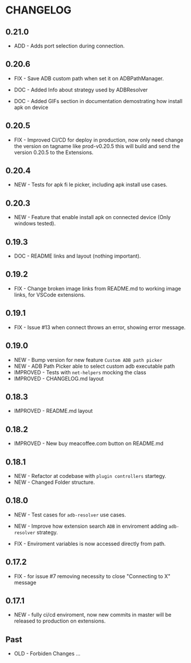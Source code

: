 # CHANGELOG

## 0.21.0

-   ADD - Adds port selection during connection.


## 0.20.6

-   FIX - Save ADB custom path when set it on ADBPathManager.

-   DOC - Added Info about strategy used by ADBResolver

-   DOC - Added GIFs section in documentation demostrating how install apk on device

## 0.20.5

-   FIX - Improved CI/CD for deploy in production, now only need change the version on tagname like prod-v0.20.5 this will build and send the version 0.20.5 to the Extensions.

## 0.20.4

-   NEW - Tests for apk fi
    le picker, including apk install use cases.

## 0.20.3

-   NEW - Feature that enable install apk on connected device (Only windows tested).

## 0.19.3

-   DOC - README links and layout (nothing important).

## 0.19.2

-   FIX - Change broken image links from README.md to working image links, for VSCode extensions.

## 0.19.1

-   FIX - Issue #13 when connect throws an error, showing error message.

## 0.19.0

-   NEW - Bump version for new feature `Custom ADB path picker`
-   NEW - ADB Path Picker able to select custom adb executable path
-   IMPROVED - Tests with `net-helpers` mocking the class
-   IMPROVED - CHANGELOG.md layout

## 0.18.3

-   IMPROVED - README.md layout

## 0.18.2

-   IMPROVED - New buy meacoffee.com button on README.md

## 0.18.1

-   NEW - Refactor at codebase with `plugin controllers` startegy.
-   NEW - Changed Folder structure.

## 0.18.0

-   NEW - Test cases for `adb-resolver` use cases.

-   NEW - Improve how extension search `ADB` in enviroment adding `adb-resolver` strategy.

-   FIX - Enviroment variables is now accessed directly from path.

## 0.17.2

-   FIX - for issue #7 removing necessity to close "Connecting to X" message

## 0.17.1

-   NEW - fully ci/cd enviroment, now new commits in master will be released to production on extensions.

## Past

-   OLD - Forbiden Changes
    ...
